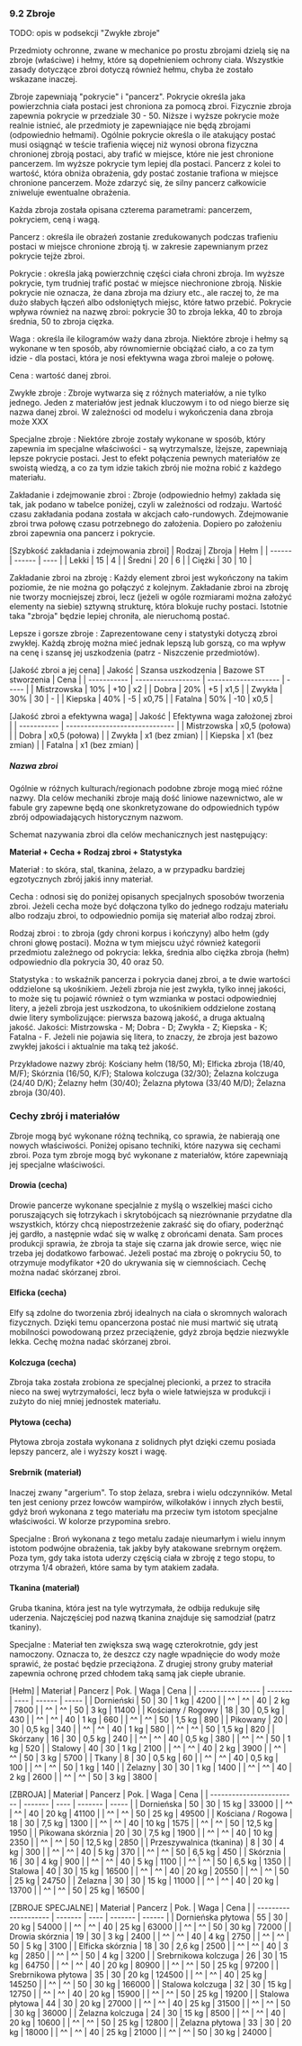 ### 9.2 Zbroje

TODO: opis w podsekcji "Zwykłe zbroje"

Przedmioty ochronne, zwane w mechanice po prostu zbrojami dzielą się na zbroje (właściwe) i hełmy, które są dopełnieniem ochrony ciała. Wszystkie zasady dotyczące zbroi dotyczą również hełmu, chyba że zostało wskazane inaczej.

Zbroje zapewniają "pokrycie" i "pancerz". Pokrycie określa jaka powierzchnia ciała postaci jest chroniona za pomocą zbroi. Fizycznie zbroja zapewnia pokrycie w przedziale 30 - 50. Niższe i wyższe pokrycie może realnie istnieć, ale przedmioty je zapewniające nie będą zbrojami (odpowiednio hełmami). Ogólnie pokrycie określa o ile atakujący postać musi osiągnąć w teście trafienia więcej niż wynosi obrona fizyczna chronionej zbroją postaci, aby trafić w miejsce, które nie jest chronione pancerzem. Im wyższe pokrycie tym lepiej dla postaci. Pancerz z kolei to wartość, która obniża obrażenia, gdy postać zostanie trafiona w miejsce chronione pancerzem. Może zdarzyć się, że silny pancerz całkowicie zniweluje ewentualne obrażenia.

Każda zbroja została opisana czterema parametrami: pancerzem, pokryciem, ceną i wagą. 

Pancerz
: określa ile obrażeń zostanie zredukowanych podczas trafieniu postaci w miejsce chronione zbroją tj. w zakresie zapewnianym przez pokrycie tejże zbroi.

Pokrycie
: określa jaką powierzchnię części ciała chroni zbroja. Im wyższe pokrycie, tym trudniej trafić postać w miejsce niechronione zbroją. Niskie pokrycie nie oznacza, że dana zbroja ma dziury etc., ale raczej to, że ma dużo słabych łączeń albo odsłoniętych miejsc, które łatwo przebić. Pokrycie wpływa również na nazwę zbroi: pokrycie 30 to zbroja lekka, 40 to zbroja średnia, 50 to zbroja cięzka.

Waga
: określa ile kilogramów waży dana zbroja. Niektóre zbroje i hełmy są wykonane w ten sposób, aby równomiernie obciążać ciało, a co za tym idzie - dla postaci, która je nosi efektywna waga zbroi maleje o połowę. 

Cena
: wartość danej zbroi.

Zwykłe zbroje
: Zbroje wytwarza się z różnych materiałów, a nie tylko jednego. Jeden z materiałów jest jednak kluczowym i to od niego bierze się nazwa danej zbroi. W zależności od modelu i wykończenia dana zbroja może XXX

Specjalne zbroje
: Niektóre zbroje zostały wykonane w sposób, który zapewnia im specjalne właściwości - są wytrzymalsze, lżejsze, zapewniają lepsze pokrycie postaci. Jest to efekt połączenia pewnych materiałów ze swoistą wiedzą, a co za tym idzie takich zbrój nie można robić z każdego materiału.

Zakładanie i zdejmowanie zbroi
: Zbroje (odpowiednio hełmy) zakłada się tak, jak podano w tabelce poniżej, czyli w zależności od rodzaju. Wartość czasu zakładania podana została w akcjach cało-rundowych. Zdejmowanie zbroi trwa połowę czasu potrzebnego do założenia. Dopiero po założeniu zbroi zapewnia ona pancerz i pokrycie.

[Szybkość zakładania i zdejmowania zbroi]
| Rodzaj | Zbroja | Hełm |
| ------ | ------ | ---- | 
| Lekki  | 15     |  4   |
| Średni | 20     |  6   |
| Ciężki | 30     | 10   |

Zakładanie zbroi na zbroję
: Każdy element zbroi jest wykończony na takim poziomie, że nie można go połączyć z kolejnym. Zakładanie zbroi na zbroję nie tworzy mocniejszej zbroi, lecz (jeżeli w ogóle rozmiarami można założyć elementy na siebie) sztywną strukturę, która blokuje ruchy postaci. Istotnie taka "zbroja" będzie lepiej chroniła, ale nieruchomą postać.

Lepsze i gorsze zbroje
: Zaprezentowane ceny i statystyki dotyczą zbroi zwykłej. Każdą zbroję można mieć jednak lepszą lub gorszą, co ma wpływ na cenę i szansę jej uszkodzenia (patrz - Niszczenie przedmiotów). 

[Jakość zbroi a jej cena]
| Jakość      | Szansa uszkodzenia | Bazowe ST stworzenia | Cena  |
| ----------- | ------------------ | -------------------- | ----- |
| Mistrzowska | 10%                | +10                  | x2    |
| Dobra       | 20%                |  +5                  | x1,5  |
| Zwykła      | 30%                |  30                  |  -    |
| Kiepska     | 40%                |  -5                  | x0,75 |
| Fatalna     | 50%                | -10                  | x0,5  |
 
[Jakość zbroi a efektywna waga]
| Jakość      | Efektywna waga założonej zbroi |
| ----------- | ------------------------------ |
| Mistrzowska | x0,5 (połowa)                  |
| Dobra       | x0,5 (połowa)                  |
| Zwykła      | x1 (bez zmian)                 |
| Kiepska     | x1 (bez zmian)                 |
| Fatalna     | x1 (bez zmian)                 |

<h5>Nazwa zbroi</h5>

Ogólnie w różnych kulturach/regionach podobne zbroje mogą mieć różne nazwy. Dla celów mechaniki zbroje mają dość liniowe nazewnictwo, ale w fabule gry zapewne będą one skonkretyzowane do odpowiednich typów zbrój odpowiadających historycznym nazwom.

Schemat nazywania zbroi dla celów mechanicznych jest następujący:

**Materiał + Cecha + Rodzaj zbroi + Statystyka**

Materiał
: to skóra, stal, tkanina, żelazo, a w przypadku bardziej egzotycznych zbrój jakiś inny materiał.

Cecha
: odnosi się do poniżej opisanych specjalnych sposobów tworzenia zbroi. Jeżeli cecha może być dołączona tylko do jednego rodzaju materiału albo rodzaju zbroi, to odpowiednio pomija się materiał albo rodzaj zbroi. 

Rodzaj zbroi
: to zbroja (gdy chroni korpus i kończyny) albo hełm (gdy chroni głowę postaci). Można w tym miejscu użyć również kategorii przedmiotu zależnego od pokrycia: lekka, średnia albo ciężka zbroja (hełm) odpowiednio dla pokrycia 30, 40 oraz 50. 

Statystyka
: to wskaźnik pancerza i pokrycia danej zbroi, a te dwie wartości oddzielone są ukośnikiem. Jeżeli zbroja nie jest zwykła, tylko innej jakości, to może się tu pojawić również o tym wzmianka w postaci odpowiedniej litery, a jeżeli zbroja jest uszkodzona, to ukośnikiem oddzielone zostaną dwie litery symbolizujące: pierwsza bazową jakość, a druga aktualną jakość. Jakości: Mistrzowska - M; Dobra - D; Zwykła - Z; Kiepska - K; Fatalna - F. Jeżeli nie pojawia się litera, to znaczy, że zbroja jest bazowo zwykłej jakości i aktualnie ma taką też jakość. 

Przykładowe nazwy zbrój:
Kościany hełm (18/50, M);
Elficka zbroja (18/40, M/F);
Skórznia (16/50, K/F);
Stalowa kolczuga (32/30);
Żelazna kolczuga (24/40 D/K);
Żelazny hełm (30/40);
Żelazna płytowa (33/40 M/D);
Żelazna zbroja (30/40).

### Cechy zbrój i materiałów

Zbroje mogą być wykonane różną techniką, co sprawia, że nabierają one nowych właściwości. Poniżej opisano techniki, które nazywa się cechami zbroi. Poza tym zbroje mogą być wykonane z materiałów, które zapewniają jej specjalne właściwości. 

#### Drowia (cecha)

Drowie pancerze wykonane specjalnie z myślą o wszelkiej maści cicho poruszających się łotrzykach i skrytobójcach są niezrównanie przydatne dla wszystkich, którzy chcą niepostrzeżenie zakraść się do ofiary, poderżnąć jej gardło, a następnie wdać się w walkę z obrońcami denata. Sam proces produkcji sprawia, że zbroja ta staje się czarna jak drowie serce, więc nie trzeba jej dodatkowo farbować. Jeżeli postać ma zbroję o pokryciu 50, to otrzymuje modyfikator +20 do ukrywania się w ciemnościach. Cechę można nadać skórzanej zbroi.

#### Elficka (cecha)

Elfy są zdolne do tworzenia zbrój idealnych na ciała o skromnych walorach fizycznych. Dzięki temu opancerzona postać nie musi martwić się utratą mobilności powodowaną przez przeciążenie, gdyż zbroja będzie niezwykle lekka. Cechę można nadać skórzanej zbroi.

#### Kolczuga (cecha)

Zbroja taka została zrobiona ze specjalnej plecionki, a przez to straciła nieco na swej wytrzymałości, lecz była o wiele łatwiejsza w produkcji i zużyto do niej mniej jednostek materiału.

#### Płytowa (cecha)

Płytowa zbroja została wykonana z solidnych płyt dzięki czemu posiada lepszy pancerz, ale i wyższy koszt i wagę.

#### Srebrnik (materiał)

Inaczej zwany "argerium". To stop żelaza, srebra i wielu odczynników. Metal ten jest ceniony przez łowców wampirów, wilkołaków i innych złych bestii, gdyż broń wykonana z tego materiału ma przeciw tym istotom specjalne właściwości. W kolorze przypomina srebro. 

Specjalne
: Broń wykonana z tego metalu zadaje nieumarłym i wielu innym istotom podwójne obrażenia, tak jakby były atakowane srebrnym orężem. Poza tym, gdy taka istota uderzy częścią ciała w zbroję z tego stopu, to otrzyma 1/4 obrażeń, które sama by tym atakiem zadała. 

#### Tkanina (materiał)

Gruba tkanina, która jest na tyle wytrzymała, że odbija redukuje siłę uderzenia. Najczęściej pod nazwą tkanina znajduje się samodział (patrz tkaniny).  

Specjalne
: Materiał ten zwiększa swą wagę czterokrotnie, gdy jest namoczony. Oznacza to, że deszcz czy nagłe wpadnięcie do wody może sprawić, że postać będzie przeciążona. Z drugiej strony gruby materiał zapewnia ochronę przed chłodem taką samą jak ciepłe ubranie. 

[Hełm]
| Materiał          | Pancerz | Pok. | Waga   | Cena  |
| ----------------- | ------- | ---- | ------ | ----- |
| Dornieński        | 50      | 30   | 1 kg   |  4200 |
| ^^                | ^^      | 40   | 2 kg   |  7800 |
| ^^                | ^^      | 50   | 3 kg   | 11400 |
| Kościany / Rogowy | 18      | 30   | 0,5 kg |   430 |
| ^^                | ^^      | 40   | 1 kg   |   660 |
| ^^                | ^^      | 50   | 1,5 kg |   890 |
| Pikowany          | 20      | 30   | 0,5 kg |   340 |
| ^^                | ^^      | 40   | 1 kg   |   580 |
| ^^                | ^^      | 50   | 1,5 kg |   820 |
| Skórzany          | 16      | 30   | 0,5 kg |   240 |
| ^^                | ^^      | 40   | 0,5 kg |   380 |
| ^^                | ^^      | 50   | 1 kg   |   520 |
| Stalowy           | 40      | 30   | 1 kg   |  2100 |
| ^^                | ^^      | 40   | 2 kg   |  3900 |
| ^^                | ^^      | 50   | 3 kg   |  5700 |
| Tkany             |  8      | 30   | 0,5 kg |    60 |
| ^^                | ^^      | 40   | 0,5 kg |   100 |
| ^^                | ^^      | 50   | 1 kg   |   140 |
| Żelazny           | 30      | 30   | 1 kg   |  1400 |
| ^^                | ^^      | 40   | 2 kg   |  2600 |
| ^^                | ^^      | 50   | 3 kg   |  3800 |

[ZBROJA]
| Materiał                 | Pancerz | Pok. | Waga    | Cena  |
| ------------------------ | ------- | ---- | ------- | ----- |
| Dornieńska               | 50      | 30   | 15 kg   | 33000 |
| ^^                       | ^^      | 40   | 20 kg   | 41100 |
| ^^                       | ^^      | 50   | 25 kg   | 49500 |
| Kościana / Rogowa        | 18      | 30   |  7,5 kg |  1300 |
| ^^                       | ^^      | 40   | 10 kg   |  1575 |
| ^^                       | ^^      | 50   | 12,5 kg |  1950 |
| Pikowana skórznia        | 20      | 30   |  7,5 kg |  1900 |
| ^^                       | ^^      | 40   | 10 kg   |  2350 |
| ^^                       | ^^      | 50   | 12,5 kg |  2850 |
| Przeszywalnica (tkanina) |  8      | 30   |  4 kg   |   300 |
| ^^                       | ^^      | 40   |  5 kg   |   370 |
| ^^                       | ^^      | 50   |  6,5 kg |   450 |
| Skórznia                 | 16      | 30   |  4 kg   |   900 |
| ^^                       | ^^      | 40   |  5 kg   |  1100 |
| ^^                       | ^^      | 50   |  6,5 kg |  1350 |
| Stalowa                  | 40      | 30   | 15 kg   | 16500 |
| ^^                       | ^^      | 40   | 20 kg   | 20550 |
| ^^                       | ^^      | 50   | 25 kg   | 24750 |
| Żelazna                  | 30      | 30   | 15 kg   | 11000 |
| ^^                       | ^^      | 40   | 20 kg   | 13700 |
| ^^                       | ^^      | 50   | 25 kg   | 16500 |

[ZBROJE SPECJALNE]
| Materiał             | Pancerz | Pok. | Waga    | Cena   |
| -------------------- | ------- | ---- | ------- | ------ |
| Dornieńska płytowa   | 55      | 30   | 20 kg   |  54000 |
| ^^                   | ^^      | 40   | 25 kg   |  63000 |
| ^^                   | ^^      | 50   | 30 kg   |  72000 |
| Drowia skórznia      | 19      | 30   |  3 kg   |   2400 | 
| ^^                   | ^^      | 40   |  4 kg   |   2750 |
| ^^                   | ^^      | 50   |  5 kg   |   3100 |
| Elficka skórznia     | 18      | 30   |  2,6 kg |   2500 | 
| ^^                   | ^^      | 40   |  3 kg   |   2850 |
| ^^                   | ^^      | 50   |  4 kg   |   3200 |
| Srebrnikowa kolczuga | 26      | 30   | 15 kg   |  64750 |
| ^^                   | ^^      | 40   | 20 kg   |  80900 |
| ^^                   | ^^      | 50   | 25 kg   |  97200 |
| Srebrnikowa płytowa  | 35      | 30   | 20 kg   | 124500 |
| ^^                   | ^^      | 40   | 25 kg   | 145250 |
| ^^                   | ^^      | 50   | 30 kg   | 166000 |
| Stalowa kolczuga     | 32      | 30   | 15 kg   |  12750 |
| ^^                   | ^^      | 40   | 20 kg   |  15900 |
| ^^                   | ^^      | 50   | 25 kg   |  19200 |
| Stalowa płytowa      | 44      | 30   | 20 kg   |  27000 |
| ^^                   | ^^      | 40   | 25 kg   |  31500 |
| ^^                   | ^^      | 50   | 30 kg   |  36000 |
| Żelazna kolczuga     | 24      | 30   | 15 kg   |   8500 |
| ^^                   | ^^      | 40   | 20 kg   |  10600 |
| ^^                   | ^^      | 50   | 25 kg   |  12800 |
| Żelazna płytowa      | 33      | 30   | 20 kg   |  18000 |
| ^^                   | ^^      | 40   | 25 kg   |  21000 |
| ^^                   | ^^      | 50   | 30 kg   |  24000 |